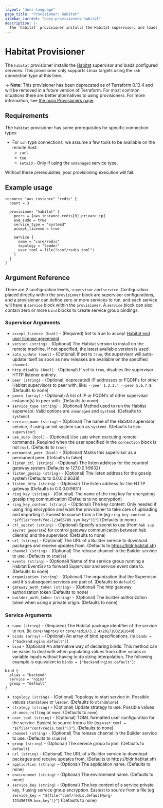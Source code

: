 ```yaml
---
layout: "docs-language"
page_title: "Provisioner: habitat"
sidebar_current: "docs-provisioners-habitat"
description: |-
  The `habitat` provisioner installs the Habitat supervisor, and loads configured services.
---
```


# Habitat Provisioner

The `habitat` provisioner installs the [Habitat](https://habitat.sh) supervisor and loads configured services. This provisioner only supports Linux targets using the `ssh` connection type at this time.

-> **Note:** This provisioner has been deprecated as of Terraform 0.13.4 and will be
removed in a future version of Terraform. For most common situations there are better
alternatives to using provisioners. For more information, see
[the main Provisioners page](./).

## Requirements

The `habitat` provisioner has some prerequisites for specific connection types:

- For `ssh` type connections, we assume a few tools to be available on the remote host:
  * `curl`
  * `tee`
  * `setsid` - Only if using the `unmanaged` service type.

Without these prerequisites, your provisioning execution will fail.

## Example usage

```hcl
resource "aws_instance" "redis" {
  count = 3

  provisioner "habitat" {
    peers = [aws_instance.redis[0].private_ip]
    use_sudo = true
    service_type = "systemd"
    accept_license = true

    service {
      name = "core/redis"
      topology = "leader"
      user_toml = file("conf/redis.toml")
    }
  }
}

```

## Argument Reference

There are 2 configuration levels, `supervisor` and `service`.  Configuration placed directly within the `provisioner` block are supervisor configurations, and a provisioner can define zero or more services to run, and each service will have a `service` block within the `provisioner`.  A `service` block can also contain zero or more `bind` blocks to create service group bindings.

### Supervisor Arguments
* `accept_license (bool)` - (Required) Set to true to accept [Habitat end user license agreement](https://www.chef.io/end-user-license-agreement/)
* `version (string)` - (Optional) The Habitat version to install on the remote machine.  If not specified, the latest available version is used.
* `auto_update (bool)` - (Optional) If set to `true`, the supervisor will auto-update itself as soon as new releases are available on the specified `channel`.
* `http_disable (bool)` - (Optional) If set to `true`, disables the supervisor HTTP listener entirely.
* `peer (string)` - (Optional, deprecated) IP addresses or FQDN's for other Habitat supervisors to peer with, like: `--peer 1.2.3.4 --peer 5.6.7.8`. (Defaults to none)
* `peers (array)` - (Optional) A list of IP or FQDN's of other supervisor instance(s) to peer with. (Defaults to none)
* `service_type (string)` - (Optional) Method used to run the Habitat supervisor.  Valid options are `unmanaged` and `systemd`.  (Defaults to `systemd`)
* `service_name (string)` - (Optional) The name of the Habitat supervisor service, if using an init system such as `systemd`. (Defaults to `hab-supervisor`)
* `use_sudo (bool)` - (Optional) Use `sudo` when executing remote commands.  Required when the user specified in the `connection` block is not `root`.  (Defaults to `true`)
* `permanent_peer (bool)` - (Optional) Marks this supervisor as a permanent peer.  (Defaults to false)
* `listen_ctl (string)` - (Optional) The listen address for the countrol gateway system (Defaults to 127.0.0.1:9632)
* `listen_gossip (string)` - (Optional) The listen address for the gossip system (Defaults to 0.0.0.0:9638)
* `listen_http (string)` - (Optional) The listen address for the HTTP gateway (Defaults to 0.0.0.0:9631)
* `ring_key (string)` - (Optional) The name of the ring key for encrypting gossip ring communication (Defaults to no encryption)
* `ring_key_content (string)` - (Optional) The key content.  Only needed if using ring encryption and want the provisioner to take care of uploading and importing it.  Easiest to source from a file (eg `ring_key_content = "${file("conf/foo-123456789.sym.key")}"`) (Defaults to none)
* `ctl_secret (string)` - (Optional) Specify a secret to use (from `hab sup secret generate`) for control gateway communication between hab client(s) and the supervisor.  (Defaults to none)
* `url (string)` - (Optional) The URL of a Builder service to download packages and receive updates from.  (Defaults to https://bldr.habitat.sh)
* `channel (string)` - (Optional) The release channel in the Builder service to use. (Defaults to `stable`)
* `events (string)` - (Optional) Name of the service group running a Habitat EventSrv to forward Supervisor and service event data to. (Defaults to none)
* `organization (string)` - (Optional) The organization that the Supervisor and it's subsequent services are part of. (Defaults to `default`)
* `gateway_auth_token (string)` - (Optional) The http gateway authorization token (Defaults to none)
* `builder_auth_token (string)` - (Optional) The builder authorization token when using a private origin. (Defaults to none)

### Service Arguments
* `name (string)` - (Required) The Habitat package identifier of the service to run. (ie `core/haproxy` or `core/redis/3.2.4/20171002182640`)
* `binds (array)` - (Optional) An array of bind specifications. (ie `binds = ["backend:nginx.default"]`)
* `bind` - (Optional) An alternative way of declaring binds.  This method can be easier to deal with when populating values from other values or variable inputs without having to do string interpolation. The following example is equivalent to `binds = ["backend:nginx.default"]`:

```hcl
bind {
  alias = "backend"
  service = "nginx"
  group = "default"
}
```
* `topology (string)` - (Optional) Topology to start service in. Possible values `standalone` or `leader`.  (Defaults to `standalone`)
* `strategy (string)` - (Optional) Update strategy to use. Possible values `at-once`, `rolling` or `none`.  (Defaults to `none`)
* `user_toml (string)` - (Optional) TOML formatted user configuration for the service. Easiest to source from a file (eg `user_toml = "${file("conf/redis.toml")}"`).  (Defaults to none)
* `channel (string)` - (Optional) The release channel in the Builder service to use. (Defaults to `stable`)
* `group (string)` - (Optional) The service group to join.  (Defaults to `default`)
* `url (string)` - (Optional) The URL of a Builder service to download packages and receive updates from.  (Defaults to https://bldr.habitat.sh)
* `application (string)` - (Optional) The application name.  (Defaults to none)
* `environment (string)` - (Optional) The environment name.  (Defaults to none)
* `service_key (string)` - (Optional) The key content of a service private key, if using service group encryption.  Easiest to source from a file (eg `service_key = "${file("conf/redis.default@org-123456789.box.key")}"`) (Defaults to none)
